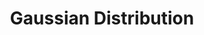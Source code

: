 ---
types: "word"

title: "Gaussian Distribution"

categories: ['']

tags: ['Gaussian', 'Distribution']

arabic: 'توزيع جاوس'

arexps: []

enwords: ['Gaussian Distribution']

enexps: []

arlexicons: 'و'

enlexicons: 'G'

authors: ['Ruqayya Roshdy']

translators: ['']

citations: 'تطبيقات الذكاء الاصطناعي في خدمة اللغة العربية'

sources: 'مركز الملك عبدالله بن عبدالعزيز الدولي لخدمة اللغة العربية'

word: "true"

slug: ""
---